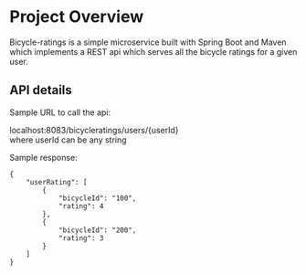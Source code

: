 # Project Overview

Bicycle-ratings is a simple microservice built with Spring Boot and Maven which
implements a REST api which serves all the bicycle ratings for a given user. 


## API details

Sample URL to call the api:  

localhost:8083/bicycleratings/users/{userId}  
where userId can be any string

Sample response:
```
{
    "userRating": [
        {
            "bicycleId": "100",
            "rating": 4
        },
        {
            "bicycleId": "200",
            "rating": 3
        }
    ]
}  
```

